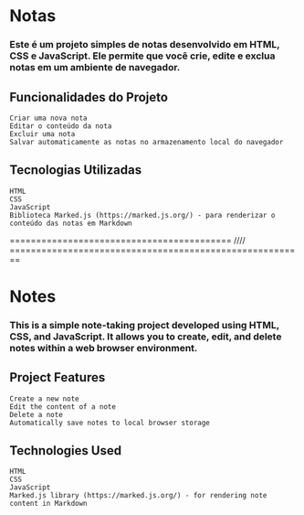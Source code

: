 <h1> Notas </h1>

<h3> Este é um projeto simples de notas desenvolvido em HTML, CSS e JavaScript. Ele permite que você crie, edite e exclua notas em um ambiente de navegador. </h3>

  <h2>Funcionalidades do Projeto </h2>

    Criar uma nova nota
    Editar o conteúdo da nota
    Excluir uma nota
    Salvar automaticamente as notas no armazenamento local do navegador

<h2> Tecnologias Utilizadas </h2>

    HTML
    CSS
    JavaScript
    Biblioteca Marked.js (https://marked.js.org/) - para renderizar o conteúdo das notas em Markdown
    
    
    
   ========================================== //// ========================================================
    
<h1> Notes </h1>

<h3>This is a simple note-taking project developed using HTML, CSS, and JavaScript. It allows you to create, edit, and delete notes within a web browser environment. </h3>

<h2>Project Features</h2>

    Create a new note
    Edit the content of a note
    Delete a note
    Automatically save notes to local browser storage

<h2>Technologies Used</h2>

    HTML
    CSS
    JavaScript
    Marked.js library (https://marked.js.org/) - for rendering note content in Markdown
    
